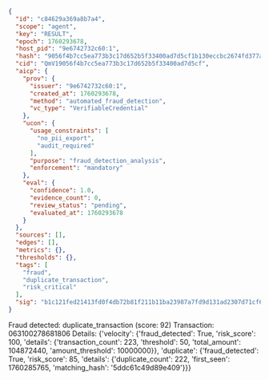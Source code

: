 ```json
{
  "id": "c84629a369a8b7a4",
  "scope": "agent",
  "key": "RESULT",
  "epoch": 1760293678,
  "host_pid": "9e6742732c60:1",
  "hash": "9056f4b7cc5ea773b3c17d652b5f33400ad7d5cf1b130eccbc2674fd377a6878",
  "cid": "QmV19056f4b7cc5ea773b3c17d652b5f33400ad7d5cf",
  "aicp": {
    "prov": {
      "issuer": "9e6742732c60:1",
      "created_at": 1760293678,
      "method": "automated_fraud_detection",
      "vc_type": "VerifiableCredential"
    },
    "ucon": {
      "usage_constraints": [
        "no_pii_export",
        "audit_required"
      ],
      "purpose": "fraud_detection_analysis",
      "enforcement": "mandatory"
    },
    "eval": {
      "confidence": 1.0,
      "evidence_count": 0,
      "review_status": "pending",
      "evaluated_at": 1760293678
    }
  },
  "sources": [],
  "edges": [],
  "metrics": {},
  "thresholds": {},
  "tags": [
    "fraud",
    "duplicate_transaction",
    "risk_critical"
  ],
  "sig": "b1c121fed21413fd0f4db72b81f211b11ba23987a7fd9d131ad2307d71cf6f66"
}
```

Fraud detected: duplicate_transaction (score: 92)
Transaction: 063100278681806
Details: {'velocity': {'fraud_detected': True, 'risk_score': 100, 'details': {'transaction_count': 223, 'threshold': 50, 'total_amount': 104872440, 'amount_threshold': 10000000}}, 'duplicate': {'fraud_detected': True, 'risk_score': 85, 'details': {'duplicate_count': 222, 'first_seen': 1760285765, 'matching_hash': '5ddc61c49d89e409'}}}